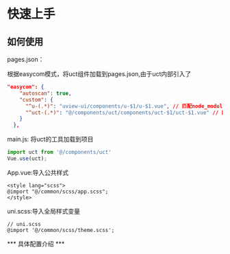 # 快速上手
## 如何使用
pages.json：

根据easycom模式，将uct组件加载到pages.json,由于uct内部引入了
```pages.json
"easycom": {
    "autoscan": true,
    "custom": {
      "^u-(.*)": "uview-ui/components/u-$1/u-$1.vue", // 匹配node_modules内的vue文件
      "^uct-(.*)": "@/components/uct/components/uct-$1/uct-$1.vue" // 匹配components目录内的vue文件
    }
  },
```
main.js:
将uct的工具加载到项目
```main.js
import uct from '@/components/uct'
Vue.use(uct);
```
App.vue:导入公共样式
```
<style lang="scss">
@import "@/common/scss/app.scss";
</style>
```

uni.scss:导入全局样式变量
```
// uni.scss
@import '@/common/scss/theme.scss';
```
*** 具体配置介绍 ***


